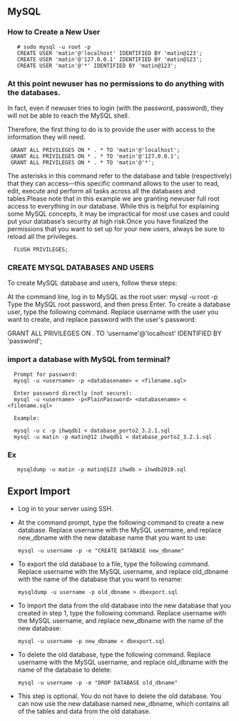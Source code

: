 ## MySQL  

### How to Create a New User 

```
   # sudo mysql -u root -p
   CREATE USER 'matin'@'localhost' IDENTIFIED BY 'matin@123';
   CREATE USER 'matin'@'127.0.0.1' IDENTIFIED BY 'matin@123';
   CREATE USER 'matin'@'*' IDENTIFIED BY 'matin@123';
  ```

### At this point newuser has no permissions to do anything with the databases.

In fact, even if newuser tries to login (with the password, password), they will not be able to reach the MySQL shell.

Therefore, the first thing to do is to provide the user with access to the information they will need.

     GRANT ALL PRIVILEGES ON * . * TO 'matin'@'localhost';
     GRANT ALL PRIVILEGES ON * . * TO 'matin'@'127.0.0.1';
     GRANT ALL PRIVILEGES ON * . * TO 'matin'@'*';


The asterisks in this command refer to the database and table (respectively) that they can access—this specific command allows to the user to read, edit, execute and perform all tasks across all the databases and tables.Please note that in this example we are granting newuser full root access to everything in our database. While this is helpful for explaining some MySQL concepts, it may be impractical for most use cases and could put your database’s security at high risk.Once you have finalized the permissions that you want to set up for your new users, always be sure to reload all the privileges.


      FLUSH PRIVILEGES;



### CREATE MYSQL DATABASES AND USERS
To create MySQL database and users, follow these steps:

At the command line, log in to MySQL as the root user:
mysql -u root -p
Type the MySQL root password, and then press Enter.
To create a database user, type the following command. Replace username with the user you want to create, and replace password with the user's password:

GRANT ALL PRIVILEGES ON *.* TO 'username'@'localhost' IDENTIFIED BY 'password';



### import a database with MySQL from terminal?

 
  ``` 
    Prompt for password:
    mysql -u <username> -p <databasename> < <filename.sql>

    Enter password directly (not secure):
    mysql -u <username> -p<PlainPassword> <databasename> < <filename.sql>

    Example:

    mysql -u c -p ihwqdb1 < database_porto2_3.2.1.sql
    mysql -u matin -p matin@12 ihwqdb1 < database_porto2_3.2.1.sql
  ```
  
  
  
  
### Ex
```
   mysqldump -u matin -p matin@123 ihwdb > ihwdb2019.sql
```

## Export Import


- Log in to your server using SSH.

- At the command prompt, type the following command to create a new database. Replace username with the MySQL username, and replace new_dbname with the new database name that you want to use:

      mysql -u username -p -e "CREATE DATABASE new_dbname"

- To export the old database to a file, type the following command. Replace username with the MySQL username, and replace old_dbname with the name of the database that you want to rename:

      mysqldump -u username -p old_dbname > dbexport.sql

- To import the data from the old database into the new database that you created in step 1, type the following command. Replace username with the MySQL username, and replace new_dbname with the name of the new database:

      mysql -u username -p new_dbname < dbexport.sql

- To delete the old database, type the following command. Replace username with the MySQL username, and replace old_dbname with the name of the database to delete:

      mysql -u username -p -e "DROP DATABASE old_dbname"

- This step is optional. You do not have to delete the old database.
You can now use the new database named new_dbname, which contains all of the tables and data from the old database.
